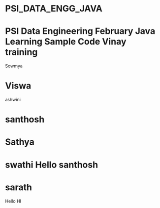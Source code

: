 # PSI_DATA_ENGG_JAVA
PSI Data Engineering February Java Learning Sample Code
Vinay
training
=======
Sowmya 

Viswa
=======
ashwini

santhosh
=======
Sathya
=======
swathi
Hello
santhosh
=======
sarath
=======
Hello
HI 



